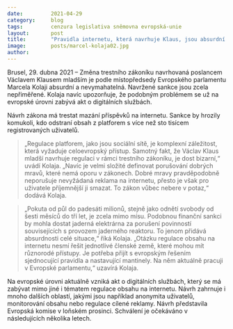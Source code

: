 ```yaml
---
date:         2021-04-29
category:     blog
tags:         cenzura legislativa sněmovna evropská-unie
layout:       post
title:        "Pravidla internetu, která navrhuje Klaus, jsou absurdní. EU je musí řešit systémově, říká europoslanec Kolaja"
image:        posts/marcel-kolaja02.jpg
author:       
---
```




Brusel, 29. dubna 2021 – Změna trestního zákoníku navrhovaná poslancem Václavem Klausem mladším je podle místopředsedy Evropského parlamentu Marcela Kolaji absurdní a nevymahatelná. Navržené sankce jsou zcela nepřiměřené. Kolaja navíc upozorňuje, že podobným problémem se už na evropské úrovni zabývá akt o digitálních službách.

Návrh zákona má trestat mazání příspěvků na internetu. Sankce by hrozily komukoli, kdo odstraní obsah z platforem s více než sto tisícem registrovaných uživatelů.

> „Regulace platforem, jako jsou sociální sítě, je komplexní záležitost, která vyžaduje celoevropský přístup. Samotný fakt, že Václav Klaus mladší navrhuje regulaci v rámci trestního zákoníku, je dost bizarní,“ uvádí Kolaja. „Navíc je velmi složité definovat porušování dobrých mravů, které nemá oporu v zákonech. Dobré mravy pravděpodobně neporušuje nevyžádaná reklama na internetu, přesto je však pro uživatele příjemnější ji smazat. To zákon vůbec nebere v potaz,“ dodává Kolaja.

> „Pokuta od půl do padesáti milionů, stejně jako odnětí svobody od šesti měsíců do tří let, je zcela mimo mísu. Podobnou finanční sankci by mohla dostat jaderná elektrárna za porušení povinností souvisejících s provozem jaderného reaktoru. To jenom přidává absurdnosti celé situace,“ říká Kolaja. „Otázku regulace obsahu na internetu nesmí řešit jednotlivé členské země, které mohou mít různorodé přístupy. Je potřeba přijít s evropským řešením sjednocující pravidla a nastavující mantinely. Na něm aktuálně pracuji v Evropské parlamentu,“ uzavírá Kolaja.

Na evropské úrovni aktuálně vzniká akt o digitálních službách, který se má zabývat mimo jiné i tématem regulace obsahu na internetu. Návrh zahrnuje i mnoho dalších oblastí, jakými jsou například anonymita uživatelů, monitorování obsahu nebo regulace cílené reklamy. Návrh představila Evropská komise v loňském prosinci. Schválení je očekáváno v následujících několika letech.


